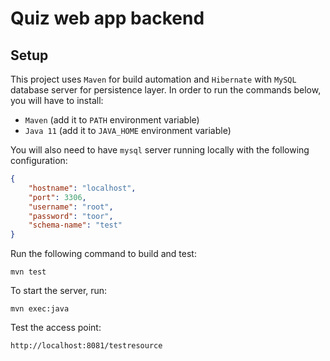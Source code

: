# Quiz web app backend

## Setup

This project uses `Maven` for build automation and `Hibernate` with `MySQL` database server for persistence layer.
In order to run the commands below, you will have to install:
* `Maven` (add it to `PATH` environment variable)
* `Java 11` (add it to `JAVA_HOME` environment variable)

You will also need to have `mysql` server running locally with the following configuration:
```json
{
    "hostname": "localhost",
    "port": 3306,
    "username": "root",
    "password": "toor",
    "schema-name": "test"
}
```

Run the following command to build and test:
```
mvn test
```

To start the server, run:

```
mvn exec:java
```

Test the access point:

```
http://localhost:8081/testresource
```
